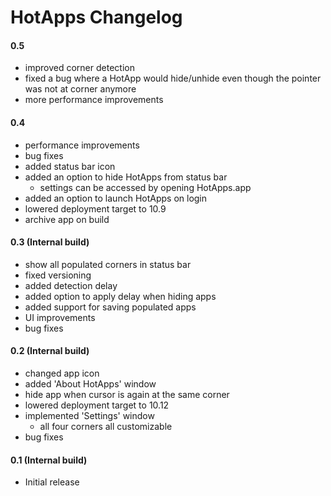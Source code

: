 HotApps Changelog
============================
#### 0.5
- improved corner detection
- fixed a bug where a HotApp would hide/unhide even though the pointer was not at corner anymore
- more performance improvements


#### 0.4
- performance improvements
- bug fixes
- added status bar icon
- added an option to hide HotApps from status bar
    - settings can be accessed by opening HotApps.app
- added an option to launch HotApps on login
- lowered deployment target to 10.9
- archive app on build


#### 0.3 (Internal build)
- show all populated corners in status bar
- fixed versioning
- added detection delay
- added option to apply delay when hiding apps
- added support for saving populated apps
- UI improvements
- bug fixes


#### 0.2 (Internal build)
- changed app icon
- added 'About HotApps' window
- hide app when cursor is again at the same corner
- lowered deployment target to 10.12
- implemented 'Settings' window
    - all four corners all customizable
- bug fixes


#### 0.1 (Internal build)
- Initial release
